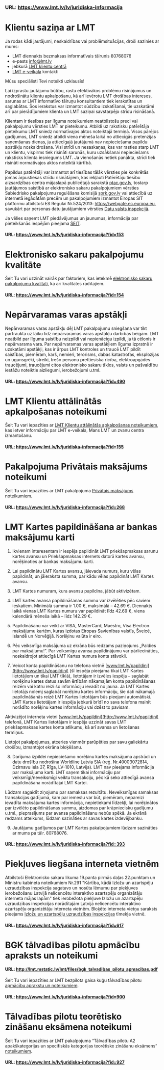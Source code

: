 ### URL: https://www.lmt.lv/lv/juridiska-informacija


# Klientu saziņa ar LMT

Ja rodas kādi jautājumi, neskaidrības vai problēmsituācijas, droši sazinies ar mums:
 - LMT diennakts bezmaksas informatīvais tālrunis 80768076
 - e-pasts info@lmt.lv 
 - jebkurā [LMT klientu centrā](http://www.lmt.lv/lv/lmt-klientu-centri-un-veikali)
 - [LMT e-veikala](https://www.lmt.lv/lv/kontakti-v2) kontakti 
 
Mūsu speciālisti Tevi noteikti uzklausīs!

Lai izprastu jautājumu būtību, rastu efektīvākos problēmu risinājumus un nodrošinātu klientu apkalpošanu, kā arī ievērotu LMT drošības intereses, sarunas ar LMT informatīvo tālruņu konsultantiem tiek ierakstītas un saglabātas. Šos ierakstus var izmantot sūdzību izskatīšanai, tie uzskatāmi arī par pierādījumiem klienta un LMT saziņai savstarpējo strīdu risināšanā.

Klientam ir tiesības par līguma noteikumiem neatbilstošu preci vai pakalpojumu vērsties LMT ar pieteikumu. Atbildi uz rakstisku patērētāja pieteikumu LMT sniedz normatīvajos aktos noteiktajā termiņā. Visos pārējos gadījumos, LMT sniedz atbildi viena mēneša laikā no attiecīgās pretenzijas saņemšanas dienas, ja attiecīgajā jautājumā nav nepieciešama papildu apstākļu noskaidrošana. Visi strīdi un nesaskaņas, kas var rasties starp LMT un klientu, vispirms tiek risināti sarunās, kuru uzsākšanai nepieciešams rakstisks klienta iesniegums LMT. Ja vienošanās netiek panākta, strīdi tiek risināti normatīvajos aktos noteiktā kārtībā. 

Papildus patērētāji var izmantot arī tiesības tālāk vērsties pie konkrētās jomas ārpustiesas strīdu risinātājiem, kas iekļauti Patērētāju tiesību aizsardzības centra mājaslapā publicētajā sarakstā [ptac.gov.lv](http://www.ptac.gov.lv/lv/content/arpustiesas-pateretaju-stridu-risinataju-datubaze), tostarp jautājumos saistībā ar elektronisko sakaru pakalpojumiem vērsties Sabiedrisko pakalpojumu regulēšana komisijā [sprk.gov.lv](https://www.sprk.gov.lv/) vai attiecībā uz internetā iegādātām precēm un pakalpojumiem izmantot Eiropas SIT platformu atbilstoši ES Regulai Nr.524/2013: https://webgate.ec.europa.eu, savukārt par personas datu jautājumiem vērsties [Datu valsts inspekcijā](http://www.dvi.gov.lv/lv/).

Ja vēlies saņemt LMT piedāvājumus un jaunumus, informācija par pieteikšanās iespējām pieejama [ŠEIT](https://www.lmt.lv/lv/datu-apstrade?fid=831).

#### URL: https://www.lmt.lv/lv/juridiska-informacija?fid=153
  
# Elektronisko sakaru pakalpojumu kvalitāte

Šeit Tu vari uzzināt vairāk par faktoriem, kas ietekmē [elektronisko sakaru pakalpojumu kvalitāti](https://lmt.mstatic.lv/lmt/files/pakalpojumu-kvalitate_30.11.2022.pdf), kā arī kvalitātes rādītājiem.

#### URL: https://www.lmt.lv/lv/juridiska-informacija?fid=154
  
# Nepārvaramas varas apstākļi

Nepārvaramas varas apstākļu dēļ LMT pakalpojumu sniegšana var tikt pārtraukta uz laiku līdz nepārvaramas varas apstākļu darbības beigām. LMT neatbild par līguma saistību neizpildi vai nepienācīgu izpildi, ja tā cēlonis ir nepārvarama vara. Par nepārvaramas varas apstākļiem līguma izpratnē ir uzskatāmi apstākļi, kas ir ārpus LMT kontroles un traucē LMT pildīt saistības, piemēram, karš, nemieri, terorisms, dabas katastrofas, eksplozijas un ugunsgrēki, streiki, trešo personu prettiesiska rīcība, elektroapgādes traucējumi, traucējumi citos elektronisko sakaru tīklos, valsts un pašvaldību iestāžu noteiktie aizliegumi, ierobežojumi u.tml.

#### URL: https://www.lmt.lv/lv/juridiska-informacija?fid=490
  
# LMT Klientu attālinātās apkalpošanas noteikumi

Šeit Tu vari iepazīties ar [LMT Klientu attālinātās apkalpošanas noteikumiem](https://lmt.mstatic.lv/lmt/files/lmt-klientu-attalinatas-apkalposanas-noteikumi_2023.pdf), kas ietver informāciju par LMT e-veikala, Mans LMT un zvanu centra izmantošanu.

#### URL: https://www.lmt.lv/lv/juridiska-informacija?fid=155
  
# Pakalpojuma Privātais maksājums noteikumi

Šeit Tu vari iepazīties ar LMT pakalpojuma [Privātais maksājums](https://lmt.mstatic.lv/lmt/files/privatais_maksajums_noteikumi_v1.pdf) noteikumiem. 

#### URL: https://www.lmt.lv/lv/juridiska-informacija?fid=268
  
# LMT Kartes papildināšana ar bankas maksājumu karti

1. Ikvienam interesentam ir iespēja papildināt LMT priekšapmaksas sarunu kartes avansu un Priekšapmaksas internets datorā kartes avansu, norēķinoties ar bankas maksājumu karti.

2. Lai papildinātu LMT Kartes avansu, jāievada numurs, kuru vēlas papildināt, un jāieraksta summa, par kādu vēlas papildināt LMT Kartes avansu.

3. LMT Kartes numuram, kura avansu papildina, jābūt aktivizētam.

4. LMT kartes avansa papildināšanas summu var izvēlēties pēc saviem ieskatiem. Minimālā summa ir 1.00 €, maksimālā – 42.69 €. Diennakts laikā vienas LMT Kartes numuru var papildināt līdz 42.69 €, viena kalendārā mēneša laikā – līdz 142.29 €.

5. Papildināšanu var veikt ar VISA, MasterCard, Maestro, Visa Electron maksājumu kartēm, kuras izdotas Eiropas Savienības valstīs, Šveicē, Islandē un Norvēģijā. Norēķinu valūta ir eiro.

6. Pēc veiksmīga maksājuma uz ekrāna būs redzams paziņojums „Paldies par maksājumu!”. Par veiksmīgu avansa papildinājumu var pārliecināties, noskaidrojot attiecīgā LMT Kartes numura konta stāvokli.

7. Veicot konta papildināšanu no telefona vietnē [www.lmt.lv/papildini](http://www.lmt.lv/papildini) (šī iespēja pieejama tikai LMT Kartes lietotājiem un tikai LMT tīklā), lietotājam ir izvēles iespēja – saglabāt norēķinu kartes datus savām ērtībām nākamajām konta papildināšanas reizēm vai katru reizi šo informāciju ievadīt no jauna. Ja LMT Kartes lietotājs nolemj saglabāt norēķinu kartes informāciju, šie dati nākamajā papildināšanās reizē LMT Kartes lietotājam būs pieejami automātiski. LMT Kartes lietotājam ir iespēja jebkurā brīdī no sava telefona mainīt norādīto norēķinu kartes informāciju vai dzēst to pavisam.

Aktivizējot interneta vietni [www.lmt.lv/papildini](http://www.lmt.lv/papildini) telefonā, LMT Kartes lietotājam ir iespēja uzzināt savas LMT priekšapmaksas kartes konta atlikumu, kā arī avansa un lietošanas termiņus. 

Lietojot pakalpojumus, atceries vienmēr parūpēties par savu galiekārtu drošību, izmantojot ekrāna bloķēšanu.

8. Darījuma izpildei nepieciešamo norēķinu kartes maksājuma apstrādi un datu drošību nodrošina Worldline Latvia SIA (reģ. Nr.40003072814, Dzirnavu iela 37, Rīga, LV-1010, Latvija). LMT nav pieejama informācija par maksājuma karti. LMT saņem tikai informāciju par veiksmīgi/neveiksmīgi veiktu transakciju, pēc kā seko attiecīgā avansa papildināšana norādītajai LMT Kartei. 

Lūdzam sagaidīt ziņojumu par samaksas rezultātu. Neveiksmīgas samaksas transakcijas gadījumā, kam par iemeslu var būt, piemēram, nepareizi ievadīta maksājuma kartes informācija, nepietiekami līdzekļi, lai norēķinātos par izvēlēto papildināšanas summu, aizdomas par krāpniecisku gadījumu u.tml., pieprasījums par avansa papildināšanu nebūs spēkā. Ja ekrānā redzams atteikums, lūdzam sazināties ar savas kartes izdevējbanku.

9. Jautājumu gadījumos par LMT Kartes pakalpojumiem lūdzam sazināties ar mums pa tālr. 80768076.


#### URL: https://www.lmt.lv/lv/juridiska-informacija?fid=393
  
  
# Piekļuves liegšana interneta vietnēm

Atbilstoši Elektronisko sakaru likuma 19.panta pirmās daļas 22.punktam un Ministru kabineta noteikumiem Nr.291 "Kārtība, kādā Izložu un azartspēļu uzraudzības inspekcija sagatavo un nosūta lēmumu par piekļuves ierobežošanu Latvijā nelicencētu interaktīvo azartspēļu organizētāju interneta mājas lapām" tiek ierobežota piekļuve Izložu un azartspēļu uzraudzības inspekcijas norādītajām Latvijā nelicencētu interaktīvo azartspēļu organizētāju interneta vietnēm. Bloķēto interneta vietņu saraksts pieejams [Izložu un azartspēļu uzraudzības inspekcijas](https://www.iaui.gov.lv/lv/azartspeles/bloketas-saites) tīmekļa vietnē.


#### URL: https://www.lmt.lv/lv/juridiska-informacija?fid=617
  
  
# BGK tālvadības pilotu apmācību apraksts un noteikumi

#### URL: http://lmt.mstatic.lv/lmt/files/bgk_talvadibas_pilotu_apmacibas.pdf

Šeit Tu vari iepazīties ar LMT bezpilota gaisa kuģu tālvadības pilotu [apmācību aprakstu un noteikumiem](http://lmt.mstatic.lv/lmt/files/bgk_talvadibas_pilotu_apmacibas.pdf).


#### URL: https://www.lmt.lv/lv/juridiska-informacija?fid=900
  
  
# Tālvadības pilotu teorētisko zināšanu eksāmena noteikumi

Šeit Tu vari iepazīties ar LMT pakalpojuma “Tālvadības pilotu A2 apakškategorijas un specifiskās kategorijas teorētisko zināšanu eksāmens” [noteikumiem](http://lmt.mstatic.lv/lmt/files/teoretisko-zinasanu-eksamenu-pakalpojuma-noteikumi_v1.pdf).

#### URL: https://www.lmt.lv/lv/juridiska-informacija?fid=927
